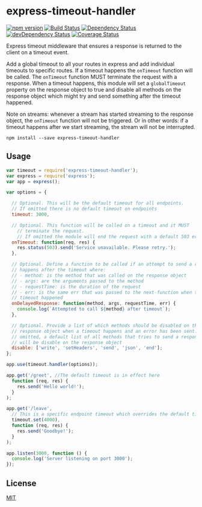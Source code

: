 # express-timeout-handler

[![npm version](https://badge.fury.io/js/express-timeout-handler.svg)](https://badge.fury.io/js/express-timeout-handler) [![Build Status](https://travis-ci.org/debitoor/express-timeout-handler.svg?branch=master)](https://travis-ci.org/debitoor/express-timeout-handler) [![Dependency Status](https://david-dm.org/debitoor/express-timeout-handler.svg)](https://david-dm.org/debitoor/express-timeout-handler) [![devDependency Status](https://david-dm.org/debitoor/express-timeout-handler/dev-status.svg)](https://david-dm.org/debitoor/express-timeout-handler#info=devDependencies) [![Coverage Status](https://coveralls.io/repos/github/debitoor/express-timeout-handler/badge.svg?branch=master)](https://coveralls.io/github/debitoor/express-timeout-handler?branch=master)

Express timeout middleware that ensures a response is returned to the client on a timeout event.

Add a global timeout to all your routes in express and add individual timeouts to specific routes. If a timeout happens the ``onTimeout`` function will be called. The ``onTimeout`` function MUST terminate the request with a response. When a timeout happens, this module will set a ``globalTimeout`` property on the response object to true and disable all methods on the response object which might try and send something after the timeout happened.

Note on streams: whenever a stream has started streaming to the response object, the ``onTimeout`` function will not be triggered. Or in other words: if a timeout happens after we start streaming, the stream will not be interrupted.

	npm install --save express-timeout-handler

## Usage

```javascript
var timeout = require('express-timeout-handler');
var express = require('express');
var app = express();

var options = {

  // Optional. This will be the default timeout for all endpoints.
  // If omitted there is no default timeout on endpoints
  timeout: 3000,

  // Optional. This function will be called on a timeout and it MUST
	// terminate the request.
	// If omitted the module will end the request with a default 503 error.
  onTimeout: function(req, res) {
    res.status(503).send('Service unavailable. Please retry.');
  },

  // Optional. Define a function to be called if an attempt to send a response
  // happens after the timeout where:
  // - method: is the method that was called on the response object
  // - args: are the arguments passed to the method
  // - requestTime: is the duration of the request
  // - err: is the same err that was passed to the next-function when the
  // timeout happened
  onDelayedResponse: function(method, args, requestTime, err) {
    console.log(`Attempted to call ${method} after timeout`);
  },

  // Optional. Provide a list of which methods should be disabled on the
  // response object when a timeout happens and an error has been sent. If
  // omitted, a default list of all methods that tries to send a response
  // will be disable on the response object
  disable: ['write', 'setHeaders', 'send', 'json', 'end'];
};

app.use(timeout.handler(options));

app.get('/greet', //The default timeout is in effect here
  function (req, res) {
    res.send('Hello world!');
  }
);

app.get('/leave',
  // This is a specific endpoint timeout which overrides the default timeout
  timeout.set(4000),
  function (req, res) {
    res.send('Goodbye!');
  }
);

app.listen(3000, function () {
  console.log('Server listening on port 3000');
});
```

## License

[MIT](http://opensource.org/licenses/MIT)
